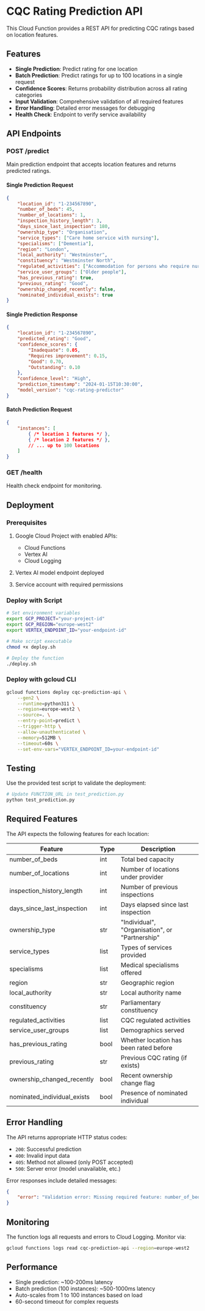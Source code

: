 # CQC Rating Prediction API

This Cloud Function provides a REST API for predicting CQC ratings based on location features.

## Features

- **Single Prediction**: Predict rating for one location
- **Batch Prediction**: Predict ratings for up to 100 locations in a single request
- **Confidence Scores**: Returns probability distribution across all rating categories
- **Input Validation**: Comprehensive validation of all required features
- **Error Handling**: Detailed error messages for debugging
- **Health Check**: Endpoint to verify service availability

## API Endpoints

### POST /predict

Main prediction endpoint that accepts location features and returns predicted ratings.

#### Single Prediction Request
```json
{
    "location_id": "1-234567890",
    "number_of_beds": 45,
    "number_of_locations": 1,
    "inspection_history_length": 3,
    "days_since_last_inspection": 180,
    "ownership_type": "Organisation",
    "service_types": ["Care home service with nursing"],
    "specialisms": ["Dementia"],
    "region": "London",
    "local_authority": "Westminster",
    "constituency": "Westminster North",
    "regulated_activities": ["Accommodation for persons who require nursing or personal care"],
    "service_user_groups": ["Older people"],
    "has_previous_rating": true,
    "previous_rating": "Good",
    "ownership_changed_recently": false,
    "nominated_individual_exists": true
}
```

#### Single Prediction Response
```json
{
    "location_id": "1-234567890",
    "predicted_rating": "Good",
    "confidence_scores": {
        "Inadequate": 0.05,
        "Requires improvement": 0.15,
        "Good": 0.70,
        "Outstanding": 0.10
    },
    "confidence_level": "High",
    "prediction_timestamp": "2024-01-15T10:30:00",
    "model_version": "cqc-rating-predictor"
}
```

#### Batch Prediction Request
```json
{
    "instances": [
        { /* location 1 features */ },
        { /* location 2 features */ },
        // ... up to 100 locations
    ]
}
```

### GET /health

Health check endpoint for monitoring.

## Deployment

### Prerequisites

1. Google Cloud Project with enabled APIs:
   - Cloud Functions
   - Vertex AI
   - Cloud Logging

2. Vertex AI model endpoint deployed

3. Service account with required permissions

### Deploy with Script

```bash
# Set environment variables
export GCP_PROJECT="your-project-id"
export GCP_REGION="europe-west2"
export VERTEX_ENDPOINT_ID="your-endpoint-id"

# Make script executable
chmod +x deploy.sh

# Deploy the function
./deploy.sh
```

### Deploy with gcloud CLI

```bash
gcloud functions deploy cqc-prediction-api \
    --gen2 \
    --runtime=python311 \
    --region=europe-west2 \
    --source=. \
    --entry-point=predict \
    --trigger-http \
    --allow-unauthenticated \
    --memory=512MB \
    --timeout=60s \
    --set-env-vars="VERTEX_ENDPOINT_ID=your-endpoint-id"
```

## Testing

Use the provided test script to validate the deployment:

```bash
# Update FUNCTION_URL in test_prediction.py
python test_prediction.py
```

## Required Features

The API expects the following features for each location:

| Feature | Type | Description |
|---------|------|-------------|
| number_of_beds | int | Total bed capacity |
| number_of_locations | int | Number of locations under provider |
| inspection_history_length | int | Number of previous inspections |
| days_since_last_inspection | int | Days elapsed since last inspection |
| ownership_type | str | "Individual", "Organisation", or "Partnership" |
| service_types | list | Types of services provided |
| specialisms | list | Medical specialisms offered |
| region | str | Geographic region |
| local_authority | str | Local authority name |
| constituency | str | Parliamentary constituency |
| regulated_activities | list | CQC regulated activities |
| service_user_groups | list | Demographics served |
| has_previous_rating | bool | Whether location has been rated before |
| previous_rating | str | Previous CQC rating (if exists) |
| ownership_changed_recently | bool | Recent ownership change flag |
| nominated_individual_exists | bool | Presence of nominated individual |

## Error Handling

The API returns appropriate HTTP status codes:

- `200`: Successful prediction
- `400`: Invalid input data
- `405`: Method not allowed (only POST accepted)
- `500`: Server error (model unavailable, etc.)

Error responses include detailed messages:

```json
{
    "error": "Validation error: Missing required feature: number_of_beds"
}
```

## Monitoring

The function logs all requests and errors to Cloud Logging. Monitor via:

```bash
gcloud functions logs read cqc-prediction-api --region=europe-west2
```

## Performance

- Single prediction: ~100-200ms latency
- Batch prediction (100 instances): ~500-1000ms latency
- Auto-scales from 1 to 100 instances based on load
- 60-second timeout for complex requests